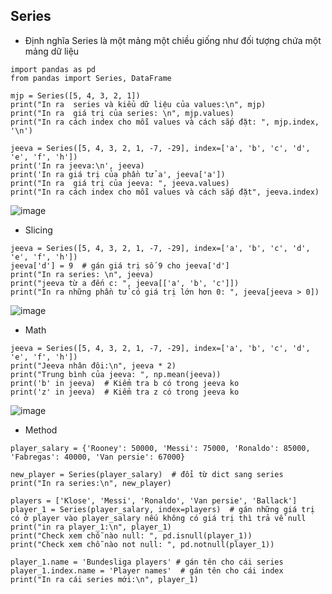 ## Series
- Định nghĩa
Series là một mảng một chiều giống như đối tượng chứa một mảng dữ liệu
```
import pandas as pd
from pandas import Series, DataFrame

mjp = Series([5, 4, 3, 2, 1])
print("In ra  series và kiểu dữ liệu của values:\n", mjp)
print("In ra  giá trị của series: \n", mjp.values)
print("In ra cách index cho mỗi values và cách sắp đặt: ", mjp.index, '\n')

jeeva = Series([5, 4, 3, 2, 1, -7, -29], index=['a', 'b', 'c', 'd', 'e', 'f', 'h'])
print('In ra jeeva:\n', jeeva)
print('In ra giá trị của phần tử a', jeeva['a'])
print("In ra  giá trị của jeeva: ", jeeva.values)
print("In ra cách index cho mỗi values và cách sắp đặt", jeeva.index)
```


![image](https://user-images.githubusercontent.com/45547213/57614066-96671300-75a2-11e9-8958-926527d8ce50.png)

- Slicing 
```
jeeva = Series([5, 4, 3, 2, 1, -7, -29], index=['a', 'b', 'c', 'd', 'e', 'f', 'h'])
jeeva['d'] = 9  # gán giá trị số 9 cho jeeva['d']
print("In ra series: \n", jeeva)
print("jeeva từ a đến c: ", jeeva[['a', 'b', 'c']])
print("In ra những phần tử có giá trị lớn hơn 0: ", jeeva[jeeva > 0])
```

![image](https://user-images.githubusercontent.com/45547213/57614792-48eba580-75a4-11e9-9c8d-afa57710c76b.png)

- Math
```
jeeva = Series([5, 4, 3, 2, 1, -7, -29], index=['a', 'b', 'c', 'd', 'e', 'f', 'h'])
print("Jeeva nhân đôi:\n", jeeva * 2)
print("Trung bình của jeeva: ", np.mean(jeeva))
print('b' in jeeva)  # Kiểm tra b có trong jeeva ko
print('z' in jeeva)  # Kiểm tra z có trong jeeva ko
```

![image](https://user-images.githubusercontent.com/45547213/57615043-ec3cba80-75a4-11e9-878c-1bc9ea36c726.png)


- Method
```
player_salary = {'Rooney': 50000, 'Messi': 75000, 'Ronaldo': 85000, 'Fabregas': 40000, 'Van persie': 67000}

new_player = Series(player_salary)  # đổi từ dict sang series
print("In ra series:\n", new_player)

players = ['Klose', 'Messi', 'Ronaldo', 'Van persie', 'Ballack']
player_1 = Series(player_salary, index=players)  # gán những giá trị có ở player vào player_salary nếu không có giá trị thì trả về null
print("in ra player_1:\n", player_1)
print("Check xem chỗ nào null: ", pd.isnull(player_1))
print("Check xem chỗ nào not null: ", pd.notnull(player_1))

player_1.name = 'Bundesliga players' # gán tên cho cái series
player_1.index.name = 'Player names'  # gán tên cho cái index
print("In ra cái series mới:\n", player_1)
```
